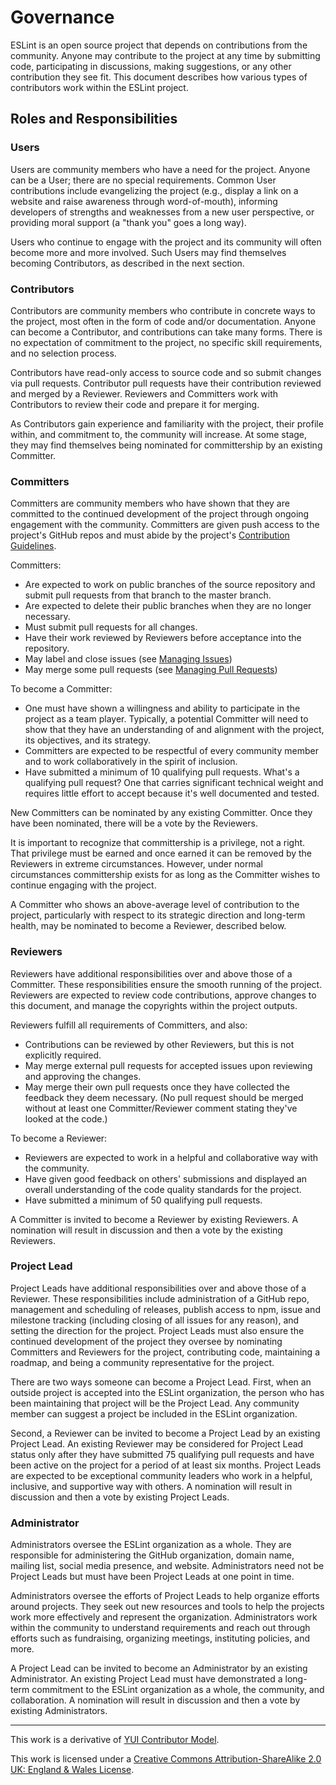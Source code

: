 # Governance

ESLint is an open source project that depends on contributions from the community. Anyone may contribute to the project at any time by submitting code, participating in discussions, making suggestions, or any other contribution they see fit. This document describes how various types of contributors work within the ESLint project.

## Roles and Responsibilities

### Users

Users are community members who have a need for the project. Anyone can be a User; there are no special requirements. Common User contributions include evangelizing the project (e.g., display a link on a website and raise awareness through word-of-mouth), informing developers of strengths and weaknesses from a new user perspective, or providing moral support (a "thank you" goes a long way).

Users who continue to engage with the project and its community will often become more and more involved. Such Users may find themselves becoming Contributors, as described in the next section.

### Contributors

Contributors are community members who contribute in concrete ways to the project, most often in the form of code and/or documentation. Anyone can become a Contributor, and contributions can take many forms. There is no expectation of commitment to the project, no specific skill requirements, and no selection process.

Contributors have read-only access to source code and so submit changes via pull requests. Contributor pull requests have their contribution reviewed and merged by a Reviewer. Reviewers and Committers work with Contributors to review their code and prepare it for merging.

As Contributors gain experience and familiarity with the project, their profile within, and commitment to, the community will increase. At some stage, they may find themselves being nominated for committership by an existing Committer.

### Committers

Committers are community members who have shown that they are committed to the continued development of the project through ongoing engagement with the community. Committers are given push access to the project's GitHub repos and must abide by the project's [Contribution Guidelines](contributing).

Committers:

* Are expected to work on public branches of the source repository and submit pull requests from that branch to the master branch.
* Are expected to delete their public branches when they are no longer necessary.
* Must submit pull requests for all changes.
* Have their work reviewed by Reviewers before acceptance into the repository.
* May label and close issues (see [Managing Issues](issues.html))
* May merge some pull requests (see [Managing Pull Requests](pullrequests.html))

To become a Committer:

* One must have shown a willingness and ability to participate in the project as a team player. Typically, a potential Committer will need to show that they have an understanding of and alignment with the project, its objectives, and its strategy.
* Committers are expected to be respectful of every community member and to work collaboratively in the spirit of inclusion.
* Have submitted a minimum of 10 qualifying pull requests. What's a qualifying pull request? One that carries significant technical weight and requires little effort to accept because it's well documented and tested.

New Committers can be nominated by any existing Committer. Once they have been nominated, there will be a vote by the Reviewers.

It is important to recognize that committership is a privilege, not a right. That privilege must be earned and once earned it can be removed by the Reviewers in extreme circumstances. However, under normal circumstances committership exists for as long as the Committer wishes to continue engaging with the project.

A Committer who shows an above-average level of contribution to the project, particularly with respect to its strategic direction and long-term health, may be nominated to become a Reviewer, described below.

### Reviewers

Reviewers have additional responsibilities over and above those of a Committer. These responsibilities ensure the smooth running of the project. Reviewers are expected to review code contributions, approve changes to this document, and manage the copyrights within the project outputs.

Reviewers fulfill all requirements of Committers, and also:

* Contributions can be reviewed by other Reviewers, but this is not explicitly required.
* May merge external pull requests for accepted issues upon reviewing and approving the changes.
* May merge their own pull requests once they have collected the feedback they deem necessary. (No pull request should be merged without at least one Committer/Reviewer comment stating they've looked at the code.)


To become a Reviewer:

* Reviewers are expected to work in a helpful and collaborative way with the community.
* Have given good feedback on others' submissions and displayed an overall understanding of the code quality standards for the project.
* Have submitted a minimum of 50 qualifying pull requests.

A Committer is invited to become a Reviewer by existing Reviewers. A nomination will result in discussion and then a vote by the existing Reviewers.

### Project Lead

Project Leads have additional responsibilities over and above those of a Reviewer. These responsibilities include administration of a GitHub repo, management and scheduling of releases, publish access to npm, issue and milestone tracking (including closing of all issues for any reason), and setting the direction for the project. Project Leads must also ensure the continued development of the project they oversee by nominating Committers and Reviewers for the project, contributing code, maintaining a roadmap, and being a community representative for the project.

There are two ways someone can become a Project Lead. First, when an outside project is accepted into the ESLint organization, the person who has been maintaining that project will be the Project Lead. Any community member can suggest a project be included in the ESLint organization.

Second, a Reviewer can be invited to become a Project Lead by an existing Project Lead. An existing Reviewer may be considered for Project Lead status only after they have submitted 75 qualifying pull requests and have been active on the project for a period of at least six months. Project Leads are expected to be exceptional community leaders who work in a helpful, inclusive, and supportive way with others. A nomination will result in discussion and then a vote by existing Project Leads.

### Administrator

Administrators oversee the ESLint organization as a whole. They are responsible for administering the GitHub organization, domain name, mailing list, social media presence, and website. Administrators need not be Project Leads but must have been Project Leads at one point in time.

Administrators oversee the efforts of Project Leads to help organize efforts around projects. They seek out new resources and tools to help the projects work more effectively and represent the organization. Administrators work within the community to understand requirements and reach out through efforts such as fundraising, organizing meetings, instituting policies, and more.

A Project Lead can be invited to become an Administrator by an existing Administrator. An existing Project Lead must have demonstrated a long-term commitment to the ESLint organization as a whole, the community, and collaboration. A nomination will result in discussion and then a vote by existing Administrators.

----

This work is a derivative of [YUI Contributor Model](https://github.com/yui/yui3/wiki/Contributor-Model).

This work is licensed under a [Creative Commons Attribution-ShareAlike 2.0 UK: England & Wales License](http://creativecommons.org/licenses/by-sa/2.0/uk/).
